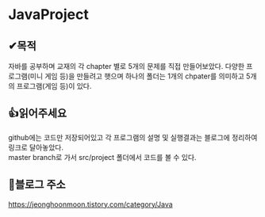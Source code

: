 # JavaProject

## ✔목적
자바를 공부하며 교재의 각 chapter 별로 5개의 문제를 직접 만들어보았다. 
다양한 프로그램(미니 게임 등)을 만들려고 햇으며 하나의 폴더는 1개의 chpater를 의미하고 5개의 프로그램(게임 등)이 있다. 


## 👍읽어주세요
github에는 코드만 저장되어있고 각 프로그램의 설명 및 실행결과는 블로그에 정리하여 링크로 달아놓았다.<br>
master branch로 가서 src/project 폴더에서 코드를 볼 수 있다. 


## 👀블로그 주소
https://jeonghoonmoon.tistory.com/category/Java
